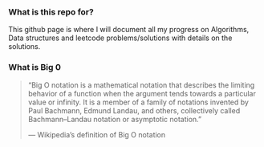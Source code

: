 ### What is this repo for?

This github page is where I will document all my progress on Algorithms, Data structures and leetcode problems/solutions with details on the solutions.

### What is Big 0

<blockquote>
“Big O notation is a mathematical notation that describes the limiting behavior of a function when the argument tends towards a particular value or infinity. It is a member of a family of notations invented by Paul Bachmann, Edmund Landau, and others, collectively called Bachmann–Landau notation or asymptotic notation.”

— Wikipedia’s definition of Big O notation

</blockquote>
